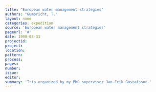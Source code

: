 ```yaml
---
title: "European water management strategies"
authors: "Gumbricht, T."
layout: none
categories: expedition
source: 'European water management strategies'
pageurl: '#'
date: 1990-08-31
projectid:
project:
location:
pattern:
process:
pages:
number:
issue:
editor:
summary: 'Trip organized by my PhD supervisor Jan-Erik Gustafsson.'
---
```

